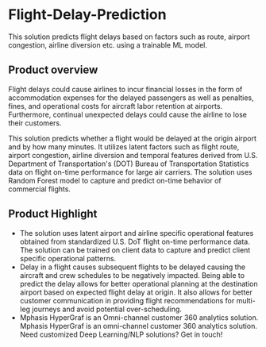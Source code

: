 # Flight-Delay-Prediction
This solution predicts flight delays based on factors such as route, airport congestion, airline diversion etc. using a trainable ML model.

## Product overview
Flight delays could cause airlines to incur financial losses in the form of accommodation expenses for the delayed passengers as well as penalties, fines, and operational costs for aircraft labor retention at airports. Furthermore, continual unexpected delays could cause the airline to lose their customers. 

This solution predicts whether a flight would be delayed at the origin airport and by how many minutes. It utilizes latent factors such as flight route, airport congestion, airline diversion and temporal features derived from U.S. Department of Transportation's (DOT) Bureau of Transportation Statistics data on flight on-time performance for large air carriers. The solution uses Random Forest model to capture and predict on-time behavior of commercial flights.

## Product Highlight 
* The solution uses latent airport and airline specific operational features obtained from standardized U.S. DoT flight on-time performance data. The solution can be trained on client data to capture and predict client specific operational patterns.
* Delay in a flight causes subsequent flights to be delayed causing the aircraft and crew schedules to be negatively impacted. Being able to predict the delay allows for better operational planning at the destination airport based on expected flight delay at origin. It also allows for better customer communication in providing flight recommendations for multi-leg journeys and avoid potential over-scheduling.
* Mphasis HyperGraf is an Omni-channel customer 360 analytics solution. Mphasis HyperGraf is an omni-channel customer 360 analytics solution. Need customized Deep Learning/NLP solutions? Get in touch!